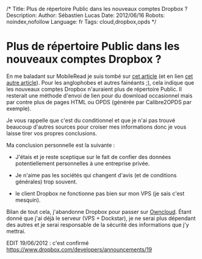 /*
Title: Plus de répertoire Public dans les nouveaux comptes Dropbox ?
Description: 
Author: Sébastien Lucas
Date: 2012/06/16
Robots: noindex,nofollow
Language: fr
Tags: cloud,dropbox,opds
*/
# Plus de répertoire Public dans les nouveaux comptes Dropbox ?

En me baladant sur MobileRead je suis tombé sur [cet article](http://www.mobileread.com/forums/showthread.php?t=181578) (et en lien [cet autre article](http://forums.dropbox.com/topic.php?id=62381&replies=13)). Pour les anglophobes et autres fainéants ;), cela indique que les nouveaux comptes Dropbox n'auraient plus de répertoire Public. Il resterait une méthode d'envoi de lien pour du download occasionnel mais par contre plus de pages HTML ou OPDS (générée par Calibre2OPDS par exemple).

Je vous rappelle que c'est du conditionnel et que je n'ai pas trouvé beaucoup d'autres sources pour croiser mes informations donc je vous laisse tirer vos propres conclusions.

Ma conclusion personnelle est la suivante : 

*	J'étais et je reste sceptique sur le fait de confier des données potentiellement personnelles à une entreprise privée.

*	Je n'aime pas les sociétés qui changent d'avis (et de conditions générales) trop souvent.

*	le client Dropbox ne fonctionne pas bien sur mon VPS (je sais c'est mesquin).

Bilan de tout cela, j'abandonne Dropbox pour passer sur [Owncloud](http://owncloud.org/). Étant donné que j'ai déjà le serveur (VPS + Dockstar), je ne serai plus dépendant des autres et je serai responsable de la sécurité des informations que j'y mettrai.


EDIT 19/06/2012 : c'est confirmé https://www.dropbox.com/developers/announcements/19

